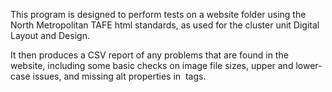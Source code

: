 This program is designed to perform tests on a website folder using the
North Metropolitan TAFE html standards, as used for the cluster unit
Digital Layout and Design.  

It then produces a CSV report of any problems that are found in the 
website, including some basic checks on image file sizes, upper and 
lower-case issues, and missing alt properties in <img> tags.
